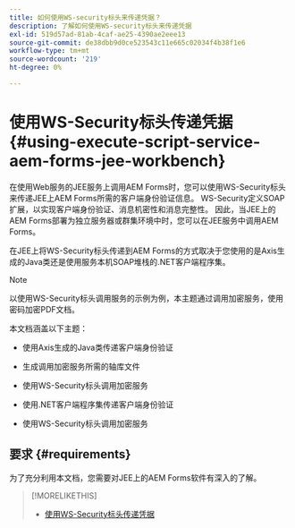 ```yaml
---
title: 如何使用WS-security标头来传递凭据？
description: 了解如何使用WS-security标头来传递凭据
exl-id: 519d57ad-81ab-4caf-ae25-4390ae2eee13
source-git-commit: de38dbb9d0ce523543c11e665c02034f4b38f1e6
workflow-type: tm+mt
source-wordcount: '219'
ht-degree: 0%

---
```


# 使用WS-Security标头传递凭据 {#using-execute-script-service-aem-forms-jee-workbench}

在使用Web服务的JEE服务上调用AEM Forms时，您可以使用WS-Security标头来传递JEE上AEM Forms所需的客户端身份验证信息。 WS-Security定义SOAP扩展，以实现客户端身份验证、消息机密性和消息完整性。 因此，当JEE上的AEM Forms部署为独立服务器或群集环境中时，您可以在JEE服务中调用AEM Forms。

在JEE上将WS-Security标头传递到AEM Forms的方式取决于您使用的是Axis生成的Java类还是使用服务本机SOAP堆栈的.NET客户端程序集。

>[!NOTE]
>
>以使用WS-Security标头调用服务的示例为例，本主题通过调用加密服务，使用密码加密PDF文档。

本文档涵盖以下主题：

* 使用Axis生成的Java类传递客户端身份验证

* 生成调用加密服务所需的轴库文件

* 使用WS-Security标头调用加密服务

* 使用.NET客户端程序集传递客户端身份验证

* 使用WS-Security标头调用加密服务


## 要求 {#requirements}

为了充分利用本文档，您需要对JEE上的AEM Forms软件有深入的了解。

>[!MORELIKETHIS]
>
>* [使用WS-Security标头传递凭据](assets/passing-credentials-using-ws-security-headers.pdf)

